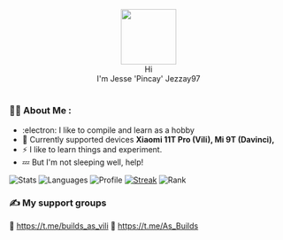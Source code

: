 <div id="header" align="center">
  <img src="https://media3.giphy.com/media/EOmYN5kVP3W2Lyn6dx/giphy.gif?cid=ecf05e47fpbng8cswu7vxdg20vncr6hyn9ky75sgeeivb4z7&rid=giphy.gif" width="100"/></br>
 Hi</br>
I'm Jesse 'Pincay' Jezzay97</br>
<img src="https://komarev.com/ghpvc/?username=jessepincay&style=flat-square&color=blue" alt=""/>
</div>

#
### :man_technologist: About Me :
- :electron: I like to compile and learn as a hobby
- :iphone:  Currently supported devices <b>Xiaomi 11T Pro (Vili), Mi 9T (Davinci), </b>
- ⚡ I like to learn things and experiment.
- :zzz: But I'm not sleeping well, help!

![Stats](http://github-profile-summary-cards.vercel.app/api/cards/stats?username=jessepincay&theme=tokyonight)
![Languages](http://github-profile-summary-cards.vercel.app/api/cards/most-commit-language?username=jessepincay&theme=tokyonight)
![Profile](http://github-profile-summary-cards.vercel.app/api/cards/profile-details?username=jessepincay&theme=tokyonight)
[![Streak](https://streak-stats.demolab.com?user=jessepincay&theme=tokyonight&hide_border=true&border_radius=6&date_format=j%20M%5B%20Y%5D&card_width=700)](https://git.io/streak-stats)
![Rank](https://github-readme-stats.vercel.app/api/?username=jessepincay&include_all_commits=true&show_icons=true&theme=tokyonight&hide_border=true&border_radius=6&custom_title=Rank&card_width=467&rank_icon=default)

### :writing_hand: My support groups
📢 https://t.me/builds_as_vili
📢 https://t.me/As_Builds
